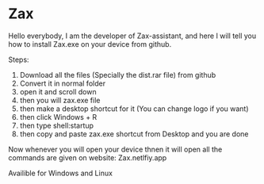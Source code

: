 # Zax
Hello everybody, I am the developer of Zax-assistant, and here I will tell you how to install Zax.exe on your device from github.

Steps:

1. Download all the files (Specially the dist.rar file) from github
2. Convert it in normal folder
3. open it and scroll down 
4. then you will zax.exe file
5. then make a desktop shortcut for it (You can change logo if you want)
6. then click Windows + R
7. then type shell:startup
8. then copy and paste zax.exe shortcut from Desktop and you are done

Now whenever you will open your device thnen it will open all the commands are given on website: Zax.netlfiy.app

Availible for Windows and Linux
